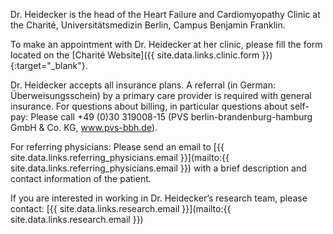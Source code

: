 Dr. Heidecker is the head of the Heart Failure and Cardiomyopathy Clinic at the Charité, Universitätsmedizin Berlin, Campus Benjamin Franklin.

To make an appointment with Dr. Heidecker at her clinic, please fill the form located on 
the [Charité Website]({{ site.data.links.clinic.form }}){:target="_blank"}.

Dr. Heidecker accepts all insurance plans. A referral (in German: Überweisungsschein) by a primary care provider is required with general insurance.  For questions about billing, in particular questions about self-pay: Please call +49 (0)30 319008-15  (PVS berlin-brandenburg-hamburg GmbH & Co. KG, www.pvs-bbh.de).

For referring physicians: Please send an email to [{{ site.data.links.referring_physicians.email }}](mailto:{{ site.data.links.referring_physicians.email }}) with a brief description and contact information of the patient. 

If you are interested in working in Dr. Heidecker’s research team, please contact:
[{{ site.data.links.research.email }}](mailto:{{ site.data.links.research.email }})
